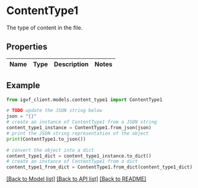 # ContentType1

The type of content in the file.

## Properties

Name | Type | Description | Notes
------------ | ------------- | ------------- | -------------

## Example

```python
from igvf_client.models.content_type1 import ContentType1

# TODO update the JSON string below
json = "{}"
# create an instance of ContentType1 from a JSON string
content_type1_instance = ContentType1.from_json(json)
# print the JSON string representation of the object
print(ContentType1.to_json())

# convert the object into a dict
content_type1_dict = content_type1_instance.to_dict()
# create an instance of ContentType1 from a dict
content_type1_from_dict = ContentType1.from_dict(content_type1_dict)
```
[[Back to Model list]](../README.md#documentation-for-models) [[Back to API list]](../README.md#documentation-for-api-endpoints) [[Back to README]](../README.md)



